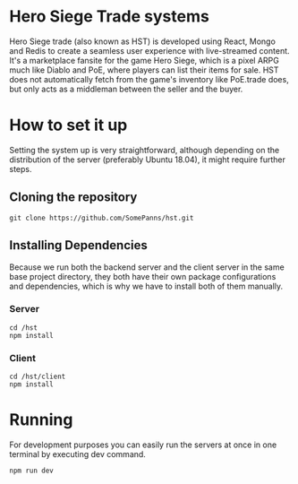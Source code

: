 # Hero Siege Trade systems
Hero Siege trade (also known as HST) is developed using React, Mongo and Redis to create a seamless user experience with live-streamed content. It's a marketplace fansite for the game Hero Siege, which is a pixel ARPG much like Diablo and PoE, where players can list their items for sale. HST does not automatically fetch from the game's inventory like PoE.trade does, but only acts as a middleman between the seller and the buyer.

# How to set it up
Setting the system up is very straightforward, although depending on the distribution of the server (preferably Ubuntu 18.04), it might require further steps.

## Cloning the repository
```
git clone https://github.com/SomePanns/hst.git
```

## Installing Dependencies
Because we run both the backend server and the client server in the same base project directory, they both have their own package configurations and dependencies, which is why we have to install both of them manually.

### Server
```
cd /hst
npm install
```

### Client
```
cd /hst/client
npm install
```

# Running
For development purposes you can easily run the servers at once in one terminal by executing dev command.
```
npm run dev
```

